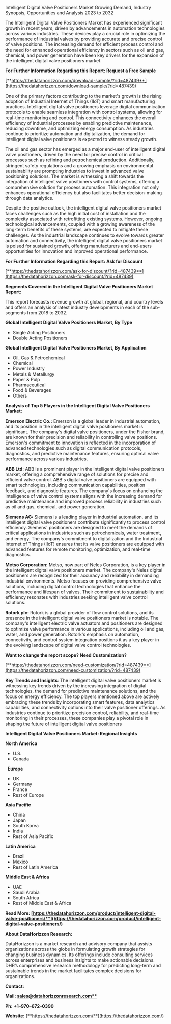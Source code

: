﻿Intelligent Digital Valve Positioners Market Growing Demand, Industry Synopsis, Opportunities and Analysis 2023 to 2032


The Intelligent Digital Valve Positioners Market has experienced significant growth in recent years, driven by advancements in automation technologies across various industries. These devices play a crucial role in optimizing the performance of industrial valves by providing accurate and precise control of valve positions. The increasing demand for efficient process control and the need for enhanced operational efficiency in sectors such as oil and gas, chemical, and power generation have been key drivers for the expansion of the intelligent digital valve positioners market.

**For Further Information Regarding this Report: Request a Free Sample**

[**https://thedatahorizzon.com/download-sample/?rid=487439**](https://thedatahorizzon.com/download-sample/?rid=487439)

One of the primary factors contributing to the market's growth is the rising adoption of Industrial Internet of Things (IIoT) and smart manufacturing practices. Intelligent digital valve positioners leverage digital communication protocols to enable seamless integration with control systems, allowing for real-time monitoring and control. This connectivity enhances the overall efficiency of industrial processes by enabling predictive maintenance, reducing downtime, and optimizing energy consumption. As industries continue to prioritize automation and digitalization, the demand for intelligent digital valve positioners is expected to witness steady growth.

The oil and gas sector has emerged as a major end-user of intelligent digital valve positioners, driven by the need for precise control in critical processes such as refining and petrochemical production. Additionally, stringent safety regulations and a growing emphasis on environmental sustainability are prompting industries to invest in advanced valve positioning solutions. The market is witnessing a shift towards the integration of intelligent valve positioners with control systems, offering a comprehensive solution for process automation. This integration not only enhances operational efficiency but also facilitates better decision-making through data analytics.

Despite the positive outlook, the intelligent digital valve positioners market faces challenges such as the high initial cost of installation and the complexity associated with retrofitting existing systems. However, ongoing technological advancements, coupled with a growing awareness of the long-term benefits of these systems, are expected to mitigate these challenges. As the industrial landscape continues to evolve towards greater automation and connectivity, the intelligent digital valve positioners market is poised for sustained growth, offering manufacturers and end-users opportunities for innovation and improved operational performance.

**For Further Information Regarding this Report: Ask for Discount**	

[**https://thedatahorizzon.com/ask-for-discount/?rid=487439**](https://thedatahorizzon.com/ask-for-discount/?rid=487439)

**Segments Covered in the Intelligent Digital Valve Positioners Market Report:**

This report forecasts revenue growth at global, regional, and country levels and offers an analysis of latest industry developments in each of the sub-segments from 2018 to 2032.

**Global Intelligent Digital Valve Positioners Market, By Type**

- Single Acting Positioners
- Double Acting Positioners

**Global Intelligent Digital Valve Positioners Market, By Application**

- Oil, Gas & Petrochemical
- Chemical
- Power Industry
- Metals & Metallurgy
- Paper & Pulp
- Pharmaceutical
- Food & Beverages
- Others

**Analysis of Top 5 Players in the Intelligent Digital Valve Positioners Market:**

**Emerson Electric Co.:** Emerson is a global leader in industrial automation, and its position in the intelligent digital valve positioners market is significant. The company's digital valve positioners, under the Fisher brand, are known for their precision and reliability in controlling valve positions. Emerson's commitment to innovation is reflected in the incorporation of advanced technologies such as digital communication protocols, diagnostics, and predictive maintenance features, ensuring optimal valve performance across various industries.

**ABB Ltd:** ABB is a prominent player in the intelligent digital valve positioners market, offering a comprehensive range of solutions for precise and efficient valve control. ABB's digital valve positioners are equipped with smart technologies, including communication capabilities, position feedback, and diagnostic features. The company's focus on enhancing the intelligence of valve control systems aligns with the increasing demand for predictive maintenance and improved process reliability in industries such as oil and gas, chemical, and power generation.

**Siemens AG:** Siemens is a leading player in industrial automation, and its intelligent digital valve positioners contribute significantly to process control efficiency. Siemens' positioners are designed to meet the demands of critical applications in industries such as petrochemicals, water treatment, and energy. The company's commitment to digitalization and the Industrial Internet of Things (IIoT) ensures that its valve positioners are equipped with advanced features for remote monitoring, optimization, and real-time diagnostics.

**Metso Corporation:** Metso, now part of Neles Corporation, is a key player in the intelligent digital valve positioners market. The company's Neles digital positioners are recognized for their accuracy and reliability in demanding industrial environments. Metso focuses on providing comprehensive valve solutions, including digital control technologies that enhance the performance and lifespan of valves. Their commitment to sustainability and efficiency resonates with industries seeking intelligent valve control solutions.

**Rotork plc:** Rotork is a global provider of flow control solutions, and its presence in the intelligent digital valve positioners market is notable. The company's intelligent electric valve actuators and positioners are designed to optimize valve performance in various applications, including oil and gas, water, and power generation. Rotork's emphasis on automation, connectivity, and control system integration positions it as a key player in the evolving landscape of digital valve control technologies.

**Want to change the report scope? Need Customization?**

[**https://thedatahorizzon.com/need-customization/?rid=487439**](https://thedatahorizzon.com/need-customization/?rid=487439)

**Key Trends and Insights**: The intelligent digital valve positioners market is witnessing key trends driven by the increasing integration of digital technologies, the demand for predictive maintenance solutions, and the focus on energy efficiency. The top players mentioned above are actively embracing these trends by incorporating smart features, data analytics capabilities, and connectivity options into their valve positioner offerings. As industries continue to prioritize precision control, reliability, and real-time monitoring in their processes, these companies play a pivotal role in shaping the future of intelligent digital valve positioners

**Intelligent Digital Valve Positioners Market: Regional Insights**

**North America**

- U.S.
- Canada

` `**Europe**

- UK
- Germany
- France
- Rest of Europe

**Asia Pacific**

- China
- Japan
- South Korea
- India
- Rest of Asia Pacific

**Latin America**

- Brazil
- Mexico
- Rest of Latin America

**Middle East & Africa**

- UAE
- Saudi Arabia
- South Africa
- Rest of Middle East & Africa

**Read More: [https://thedatahorizzon.com/product/intelligent-digital-valve-positioners/**](https://thedatahorizzon.com/product/intelligent-digital-valve-positioners/)**

**About DataHorizzon Research:**

DataHorizzon is a market research and advisory company that assists organizations across the globe in formulating growth strategies for changing business dynamics. Its offerings include consulting services across enterprises and business insights to make actionable decisions. DHR’s comprehensive research methodology for predicting long-term and sustainable trends in the market facilitates complex decisions for organizations.

**Contact:**

**Mail: [sales@datahorizzonresearch.com**](mailto:sales@datahorizzonresearch.com)**

**Ph:** **+1–970–672–0390**

**Website:** [**https://thedatahorizzon.com/**](https://thedatahorizzon.com/)

